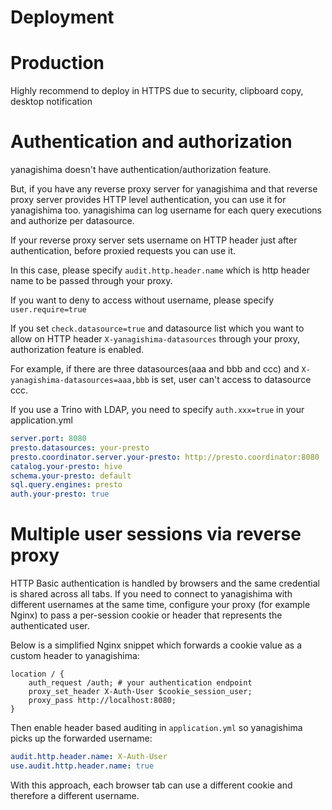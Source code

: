 # Deployment

# Production
Highly recommend to deploy in HTTPS due to security, clipboard copy, desktop notification

# Authentication and authorization
yanagishima doesn't have authentication/authorization feature.

But, if you have any reverse proxy server for yanagishima and that reverse proxy server provides HTTP level authentication, you can use it for yanagishima too.
yanagishima can log username for each query executions and authorize per datasource.

If your reverse proxy server sets username on HTTP header just after authentication, before proxied requests you can use it.

In this case, please specify ```audit.http.header.name``` which is http header name to be passed through your proxy.

If you want to deny to access without username, please specify ```user.require=true```

If you set ```check.datasource=true``` and datasource list which you want to allow on HTTP header ```X-yanagishima-datasources``` through your proxy, authorization feature is enabled.

For example, if there are three datasources(aaa and bbb and ccc) and ```X-yanagishima-datasources=aaa,bbb``` is set, user can't access to datasource ccc.

If you use a Trino with LDAP, you need to specify ```auth.xxx=true``` in your application.yml
```yaml
server.port: 8080
presto.datasources: your-presto
presto.coordinator.server.your-presto: http://presto.coordinator:8080
catalog.your-presto: hive
schema.your-presto: default
sql.query.engines: presto
auth.your-presto: true
```

# Multiple user sessions via reverse proxy

HTTP Basic authentication is handled by browsers and the same credential is
shared across all tabs.  If you need to connect to yanagishima with different
usernames at the same time, configure your proxy (for example Nginx) to pass a
per-session cookie or header that represents the authenticated user.

Below is a simplified Nginx snippet which forwards a cookie value as a custom
header to yanagishima:

```nginx
location / {
    auth_request /auth; # your authentication endpoint
    proxy_set_header X-Auth-User $cookie_session_user;
    proxy_pass http://localhost:8080;
}
```

Then enable header based auditing in `application.yml` so yanagishima picks up
the forwarded username:

```yaml
audit.http.header.name: X-Auth-User
use.audit.http.header.name: true
```

With this approach, each browser tab can use a different cookie and therefore a
different username.

